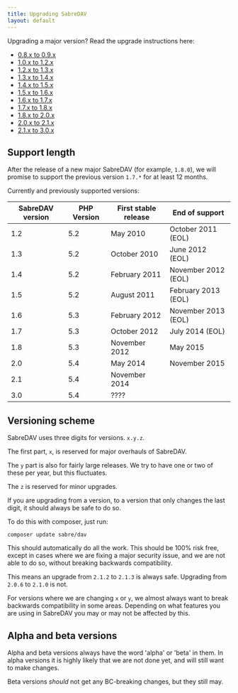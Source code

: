 ```yaml
---
title: Upgrading SabreDAV
layout: default
---
```


Upgrading a major version? Read the upgrade instructions here:

* [0.8.x to 0.9.x](/dav/upgrade/0.8-to-0.9)
* [1.0.x to 1.2.x](/dav/upgrade/1.0-to-1.2)
* [1.2.x to 1.3.x](/dav/upgrade/1.2-to-1.3)
* [1.3.x to 1.4.x](/dav/upgrade/1.3-to-1.4)
* [1.4.x to 1.5.x](/dav/upgrade/1.4-to-1.5)
* [1.5.x to 1.6.x](/dav/upgrade/1.5-to-1.6)
* [1.6.x to 1.7.x](/dav/upgrade/1.6-to-1.7)
* [1.7.x to 1.8.x](/dav/upgrade/1.7-to-1.8)
* [1.8.x to 2.0.x](/dav/upgrade/1.8-to-2.0)
* [2.0.x to 2.1.x](/dav/upgrade/2.0-to-2.1)
* [2.1.x to 3.0.x](/dav/upgrade/2.1-to-3.0)

Support length
--------------

After the release of a new major SabreDAV (for example, `1.8.0`), we will
promise to support the previous version `1.7.*` for at least 12 months.

Currently and previously supported versions:

| SabreDAV version | PHP Version | First stable release | End of support      |
| ---------------- | ----------- | -------------------- | ------------------- |
| 1.2              | 5.2         | May 2010             | October 2011 (EOL)  |
| 1.3              | 5.2         | October 2010         | June 2012 (EOL)     |
| 1.4              | 5.2         | February 2011        | November 2012 (EOL) |
| 1.5              | 5.2         | August 2011          | February 2013 (EOL) |
| 1.6              | 5.3         | February 2012        | November 2013 (EOL) |
| 1.7              | 5.3         | October 2012         | July 2014 (EOL)     |
| 1.8              | 5.3         | November 2012        | May 2015            |
| 2.0              | 5.4         | May 2014             | November 2015       |
| 2.1              | 5.4         | November 2014        |                     |
| 3.0              | 5.4         | ????                 |                     |

Versioning scheme
-----------------

SabreDAV uses three digits for versions. `x.y.z`.

The first part, `x`, is reserved for major overhauls of SabreDAV.

The `y` part is also for fairly large releases. We try to have one or two of
these per year, but this fluctuates.

The `z` is reserved for minor upgrades.

If you are upgrading from a version, to a version that only changes the last
digit, it should always be safe to do so.

To do this with composer, just run:

    composer update sabre/dav

This should automatically do all the work. This should be 100% risk free,
except in cases where we are fixing a major security issue, and we are not
able to do so, without breaking backwards compatibility.

This means an upgrade from `2.1.2` to `2.1.3` is always safe. Upgrading from
`2.0.6` to `2.1.0` is not.

For versions where we are changing `x` or `y`, we almost always want to break
backwards compatibility in some areas. Depending on what features you are
using in SabreDAV you may or may not be affected by this.

Alpha and beta versions
-----------------------

Alpha and beta versions always have the word 'alpha' or 'beta' in them. In
alpha versions it is highly likely that we are not done yet, and will still
want to make changes.

Beta versions _should_ not get any BC-breaking changes, but they still may.

